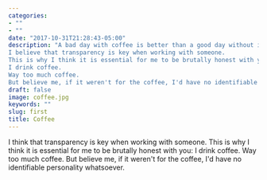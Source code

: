 ```yaml
---
categories:
- ""
- ""
date: "2017-10-31T21:28:43-05:00"
description: "A bad day with coffee is better than a good day without it. 
I believe that transparency is key when working with someone. 
This is why I think it is essential for me to be brutally honest with you: 
I drink coffee. 
Way too much coffee.
But believe me, if it weren't for the coffee, I'd have no identifiable personality whatsoever."
draft: false
image: coffee.jpg
keywords: ""
slug: first
title: Coffee
---
```


I think that transparency is key when working with someone. This is why I think it is essential for me to be brutally honest with you: I drink coffee. Way too much coffee. But believe me, if it weren't for the coffee, I'd have no identifiable personality whatsoever.

